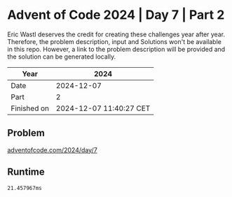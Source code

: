 # Advent of Code 2024 | Day 7 | Part 2

Eric Wastl deserves the credit for creating these challenges year after year. Therefore, the problem description, input and Solutions won't be available in this repo.
However, a link to the problem description will be provided and the solution can be generated locally.

| Year        | 2024                    |
|-------------|-------------------------|
| Date        | 2024-12-07              |
| Part        | 2                       |
| Finished on | 2024-12-07 11:40:27 CET |

## Problem

[adventofcode.com/2024/day/7](https://adventofcode.com/2024/day/7)

## Runtime

```
21.457967ms
```
